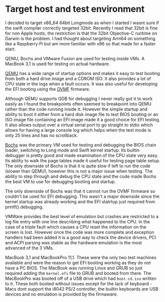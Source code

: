 # Target host and test environment

I decided to target x86_64 64bit Longmode as when I started I wasnt sure if the
swift compiler correctly targeted 32bit. Recently I read that 32bit is fine for
non Apple hosts, the restriction is that the 32bit Objective-C runtime on Darwin
is the problem. I had thought about targeting Arm64 on something like a
Raspberry Pi but am more familiar with x86 so that made for a faster start.


QEMU, Bochs and VMware Fusion are used for testing inside VMs. A MacBook 3,1
is used for testing on actual hardware.

[QEMU](http://wiki.qemu.org/Main_Page) has a wide range of startup options and
makes it easy to test booting from both a hard drive image and a CDROM ISO. It
also provides a lot of CPU state in the logs when a fault occurs.
It was also useful for developing the EFI booting using the
[OVMF](https://wiki.ubuntu.com/UEFI/OVMF) firmware.

Although QEMU supports GDB for debugging I never really got it to work easily as
I found the breakpoints often seemed to breakpoint into QEMU rather than the
code running inside it. However the simple startup and ability to boot it either
from a hard disk image file to test BIOS booting or an ISO image file containing
an EFI image made it a good choice for EFI testing. It also allows output over
a virtual serial port to go straight to stdio which allows for having a large
console log which helps when the text mode is only 25 lines and has no
scrollback.

[Bochs](http://bochs.sourceforge.net) was the primary VM used for testing and
debugging the BIOS chain loader, switching to Long mode and Swift kernel
startup. Its builtin debugger is pretty good and made examination of the CPU
state very easy. Its ability to walk the page tables made it useful for testing
page table setup. The only downside of Bochs is that it is quite slow if left to
run the code (slower than QEMU), however this is not a major issue when testing.
The ability to step through and debug the CPU state and the code made Bochs the
best VM to use for debugging booting and startup.

The only downside of Bochs was that it cannot run the OVMF firmware so couldn't
be used for EFI debugging. This wasn't a major downside since the kernel startup
was already working and the EFI statrtup just required from printf() debugging.

VMWare provides the best level of emulation but crashes are restricted to a log
file entry with one line describing what happened to the CPU. In the case of a
triple fault which causes a CPU reset the information on the screen is lost.
However once the code was more complete and exception handlers had been added it
is a good way to check the device drivers, PCI and ACPI parsing was stable as the
hardware emulation is the most advanced of the 3 VMs.

MacBook 3,1 and MacBookPro 11,1. These were the only two test machines available
and were the reason to get EFI booting working as they do not have a PC BIOS.
The MacBook was running Linux and GRUB so just required adding the `kernel.efi`
file to GRUB and booted from there. The MacBookPro was booted off of a USB
drive which had `boot-cd.iso` written to it. These both booted without issues
except for the lack of keyboard - Macs dont support the i8042 PS/2 controller,
the builtin keyboards are USB devices and no emulation is provided by the
firmaware.

